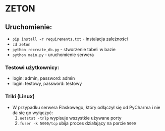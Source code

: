 # ZETON

## Uruchomienie:
- `pip install -r requirements.txt` - instalacja zależności
- `cd zeton`
- `python recreate_db.py` - stworzenie tabeli w bazie
- `python main.py` - uruchomienie serwera


### Testowi użytkownicy:
- login: admin, password: admin
- login: testowy, password: testowy



### Triki (Linux)
- W przypadku serwera Flaskowego, który odłączył się od PyCharma i nie da się go wyłączyć:
    1. `netstat -tnlp` wypisuje wszystkie używane porty
    2. `fuser -k 5000/tcp` ubija proces działający na porcie `5000`
